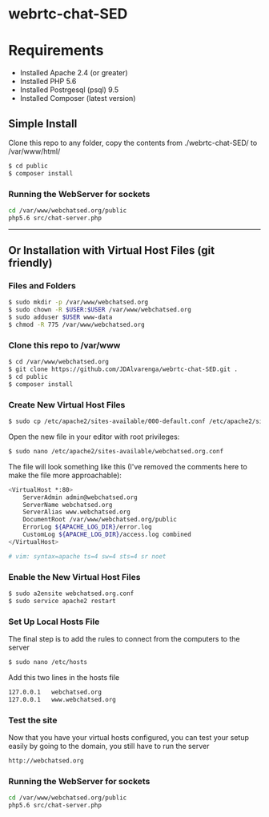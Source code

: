 # webrtc-chat-SED

# Requirements
- Installed Apache 2.4 (or greater)
- Installed PHP 5.6
- Installed Postrgesql (psql) 9.5
- Installed Composer (latest version)


## Simple Install 
Clone this repo to any folder, copy the contents from ./webrtc-chat-SED/ to /var/www/html/
```sh
$ cd public
$ composer install
```
### Running the WebServer for sockets

```sh
cd /var/www/webchatsed.org/public
php5.6 src/chat-server.php
```
*************************************

## Or Installation with Virtual Host Files (git friendly)
### Files and Folders
```sh
$ sudo mkdir -p /var/www/webchatsed.org
$ sudo chown -R $USER:$USER /var/www/webchatsed.org
$ sudo adduser $USER www-data
$ chmod -R 775 /var/www/webchatsed.org
```

### Clone this repo to /var/www
```sh
$ cd /var/www/webchatsed.org
$ git clone https://github.com/JDAlvarenga/webrtc-chat-SED.git .
$ cd public
$ composer install
```

### Create New Virtual Host Files
```sh
$ sudo cp /etc/apache2/sites-available/000-default.conf /etc/apache2/sites-available/webchatsed.org.conf
```

Open the new file in your editor with root privileges:

```sh
$ sudo nano /etc/apache2/sites-available/webchatsed.org.conf
```

The file will look something like this (I've removed the comments here to make the file more approachable):
```sh
<VirtualHost *:80>
    ServerAdmin admin@webchatsed.org
    ServerName webchatsed.org
    ServerAlias www.webchatsed.org
    DocumentRoot /var/www/webchatsed.org/public
    ErrorLog ${APACHE_LOG_DIR}/error.log
    CustomLog ${APACHE_LOG_DIR}/access.log combined
</VirtualHost>

# vim: syntax=apache ts=4 sw=4 sts=4 sr noet
```

### Enable the New Virtual Host Files
```sh
$ sudo a2ensite webchatsed.org.conf
$ sudo service apache2 restart
```

### Set Up Local Hosts File

The final step is to add the rules to connect from the computers to the server

```sh
$ sudo nano /etc/hosts
```

Add this two lines in the hosts file

```sh
127.0.0.1	webchatsed.org
127.0.0.1	www.webchatsed.org
```


###  Test the site

Now that you have your virtual hosts configured, you can test your setup easily by going to the domain, you still have to run the server

```sh
http://webchatsed.org
```

### Running the WebServer for sockets

```sh
cd /var/www/webchatsed.org/public
php5.6 src/chat-server.php
```
